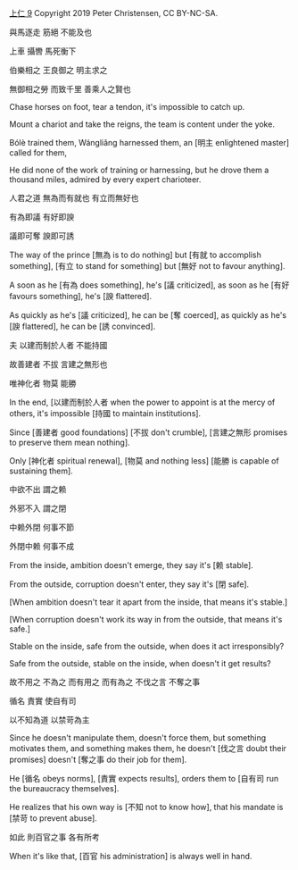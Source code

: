 [上仁 9](https://ctext.org/wenzi/shang-ren#n58667)
Copyright 2019 Peter Christensen, CC BY-NC-SA.

與馬逐走
筋絕
不能及也

上車
攝轡
馬死衡下

伯樂相之
王良御之
明主求之

無御相之勞
而致千里
善乘人之賢也

Chase horses on foot,
tear a tendon,
it's impossible to catch up.

Mount a chariot
and take the reigns,
the team is content under the yoke.

Bólè trained them,
Wángliǎng harnessed them,
an [明主 enlightened master] called for them,

He did none of the work of training or harnessing,
but he drove them a thousand miles,
admired by every expert charioteer.

人君之道
無為而有就也
有立而無好也

有為即議
有好即諛

議即可奪
諛即可誘

The way of the prince
[無為 is to do nothing] but [有就 to accomplish something],
[有立 to stand for something] but [無好 not to favour anything].

A soon as he [有為 does something], he's [議 criticized],
as soon as he [有好 favours something], he's [諛 flattered].

As quickly as he's [議 criticized], he can be [奪 coerced],
as quickly as he's [諛 flattered], he can be [誘 convinced].

夫
以建而制於人者
不能持國

故善建者
不拔
言建之無形也

唯神化者
物莫
能勝

In the end,
[以建而制於人者 when the power to appoint is at the mercy of others,
it's impossible [持國 to maintain institutions].

Since [善建者 good foundations]
[不拔 don't crumble],
[言建之無形 promises to preserve them mean nothing].

Only [神化者 spiritual renewal],
[物莫 and nothing less]
[能勝 is capable of sustaining them].

中欲不出
謂之赖

外邪不入
謂之閉

中赖外閉
何事不節

外閉中赖
何事不成

From the inside, ambition doesn't emerge,
they say it's [赖 stable].

From the outside, corruption doesn't enter,
they say it's [閉 safe].

[When ambition doesn't tear it apart from the inside,
that means it's stable.]

[When corruption doesn't work its way in from the outside,
that means it's safe.]

Stable on the inside, safe from the outside,
when does it act irresponsibly?

Safe from the outside, stable on the inside,
when doesn't it get results?

故不用之
不為之
而有用之
而有為之
不伐之言
不奪之事

循名
責實
使自有司

以不知為道
以禁苛為主

Since he doesn't manipulate them,
doesn't force them,
but something motivates them,
and something makes them,
he doesn't [伐之言 doubt their promises]
doesn't [奪之事 do their job for them].

He [循名 obeys norms],
[責實 expects results],
orders them to [自有司 run the bureaucracy themselves].

He realizes that his own way is [不知 not to know how],
that his mandate is [禁苛 to prevent abuse].

如此
則百官之事
各有所考

When it's like that,
[百官 his administration]
is always well in hand.
